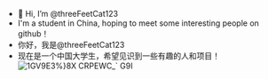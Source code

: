 - 👋 Hi, I’m @threeFeetCat123
- I'm a student in China, hoping to meet some interesting people on github！
- 你好，我是@threeFeetCat123
- 现在是一个中国大学生，希望见识到一些有趣的人和项目！
![1GV9E3%}8X CRPEWC_` G9I](https://github.com/threeFeetCat123/threeFeetCat123/assets/124332948/685876c8-9868-4ae9-9ff5-66ac93bdb4a0)
